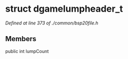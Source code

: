 # struct dgamelumpheader_t

*Defined at line 373 of ./common/bsp20file.h*

## Members

public int lumpCount



